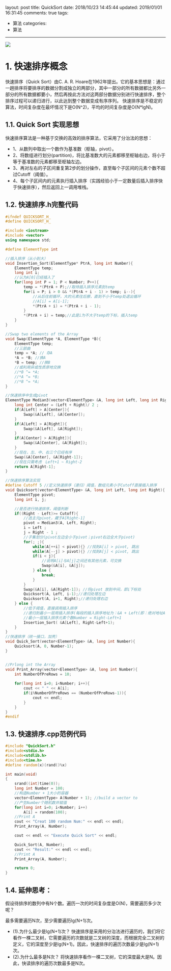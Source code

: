 layout: post
title: QuickSort
date: 2018/10/23 14:45:44
updated: 2019/01/01 16:31:45
comments: true
tags:
- 算法
categories:
- 算法

---
<img src="https://eisenhao.coding.net/p/eisenhao/d/eisenhao/git/raw/master/uploads/QuickSort.jpg" class="full-image" />

# 1. 快速排序概念
快速排序（Quick Sort）由C. A. R. Hoare在1962年提出。它的基本思想是：通过一趟排序将要排序的数据分割成独立的两部分，其中一部分的所有数据都比另外一部分的所有数据都要小，然后再按此方法对这两部分数据分别进行快速排序，整个排序过程可以递归进行，以此达到整个数据变成有序序列。
快速排序是不稳定的算法，时间复杂度在最坏情况下是O(N^2)，平均的时间复杂度是O(N*lgN)。
<!-- more -->
## 1.1. Quick Sort 实现思想
快速排序算法是一种基于交换的高效的排序算法，它采用了分治法的思想：
- 1、从数列中取出一个数作为基准数（枢轴，pivot）。 
- 2、将数组进行划分(partition)，将比基准数大的元素都移至枢轴右边，将小于等于基准数的元素都移至枢轴左边。
- 3、再对左右的子区间重复第2步的划分操作，直至每个子区间的元素个数不超过Cutoff（阈值）。
- 4、每个子区间内的元素执行插入排序（实践经验小于一定数量后插入排序快于快速排序），然后返回上一调用堆栈。

## 1.2. 快速排序.h完整代码
```c++ 文件名：QuickSort.h
#ifndef QUICKSORT_H_
#define QUICKSORT_H_

#include <iostream>
#include <vector>
using namespace std;

#define ElementType int

//插入排序（从小到大）
void Insertion_Sort(ElementType* PtrA, long int Number){
    ElementType temp;
    long int i;
    //认为A[0]已经插入了
    for(long int P = 1; P < Number; P++){
        temp = *(PtrA + P);//取待插入排序元素到temp
        for(i = P; i > 0 && *(PtrA + i - 1) > temp; i--){
            //从后往前循环，大的元素往后挪，直到不小于temp处退出循环
            //A[i] = A[i-1];
            *(PtrA + i) = *(PtrA + i - 1);
        }
        *(PtrA + i) = temp;//此是i为不大于temp的下标，插入temp
    }
}

//Swap two elements of the Array
void Swap(ElementType *A, ElementType *B){
    ElementType temp;
    //三部曲
    temp = *A; // 存A
    *A = *B; //换A
    *B = temp; //换B
    //或利用异或性质原地交换
    //*B ^= *A;
    //*A ^= *B;
    //*B ^= *A;
}

//快速排序中生成pivot
ElementType Median3(vector<ElementType> &A, long int Left, long int Right){
    long int Center = (Left + Right)/ 2 ;
    if(A[Left] > A[Center]){
        Swap(&A[Left], &A[Center]);
    }
    if(A[Left] > A[Right]){
        Swap(&A[Left], &A[Right]);
    }
    if(A[Center] > A[Right]){
        Swap(&A[Center], &A[Right]);
    }
    //现在，左、中、右三个已经有序
    Swap(&A[Center], &A[Right-1]);
    //现在只需考虑　Left+1 ~ Right-2
    return A[Right-1];
}

//快速排序算法实现
#define Cutoff 5 //定义快速排序（递归）阈值，数组元素小于Cutoff直接插入排序
void Quicksort(vector<ElementType> &A, long int Left, long int Right){
    ElementType pivot;
    long int i, j;

    //是否进行快速排序，阈值判断
    if((Right - Left)>= Cutoff){
        //选主元pivot，藏于A[Right-1]
        pivot = Median3(A, Left, Right);
        i = Left ;
        j = Right - 1 ;
        //子集划分(pivot左边全小于pivot；pivot右边全大于pivot)
        for(; ;){
            while(A[++i] < pivot){} //找到A[i] > pivot, 跳出
            while(A[--j] > pivot){} //找到A[j] < pivot, 跳出
            if(i < j){
                //说明A[i]与A[j]之间还有其他元素，可交换
                Swap(&A[i], &A[j]);
            } else {
                break;
            }
        }
        Swap(&A[i], &A[Right-1]); //将pivot 放到中间，即i下标处
        Quicksort(A, Left, i-1);//递归处理左边
        Quicksort(A, i+1, Right);//递归处理右边
    } else {
        //低于阈值，直接调用插入排序
        //递归到最小一层用插入排序(每段的插入排序地址为：&A + Left(即：绝对地址A 加相对地址Left)
        //最小一层插入排序元素个数Number = Right-Left+1
        Insertion_Sort( &A[Left], Right-Left+1);
    }
}
//快速排序（统一接口，加壳）
void Quick_Sort(vector<ElementType> &A, long int Number){
    Quicksort(A, 0, Number-1);
}


//Prlong int the Array
void Print_Array(vector<ElementType> &A, long int Number){
    int NumberOfPreRows = 10;
    
    for(long int i=0; i<Number; i++){
        cout << " " << A[i];
        if(i%NumberOfPreRows == (NumberOfPreRows-1)){
        	cout << endl;
        }
    }
}
#endif
```

## 1.3. 快速排序.cpp范例代码
```c++ 文件名：QuickSort.cpp
#include "QuickSort.h"
#include<stdio.h>
#include<stdlib.h>
#include<time.h>
#define random(x)(rand()%x)

int main(void)
{
    srand((int)time(0));
    long int Number = 100;
    //构造Number + 1大小的容器
    vector<ElementType> A(Number + 1); //build a vector to
    //产生Number个随机数并赋值
    for(long int i=0; i<Number; i++)
        A[i] = random(100);
    //Print A
    cout << "Creat 100 random Num:" << endl << endl;
    Print_Array(A, Number);

    cout << endl << "Execute Quick Sort" << endl;

    Quick_Sort(A, Number);
    cout << "Result:" << endl << endl;
    //Print A
    Print_Array(A, Number);

    return 0;
}
```

## 1.4. 延伸思考：
假设待排序的数列中有N个数。遍历一次的时间复杂度是O(N)，需要遍历多少次呢？

最多需要遍历N次，至少需要遍历lg(N+1)次。
- (1).为什么最少是lg(N+1)次？
快速排序是采用的分治法进行遍历的，我们将它看作一棵二叉树，它需要遍历的次数就是二叉树的深度，而根据完全二叉树的定义，它的深度至少是lg(N+1)。因此，快速排序的遍历次数最少是lg(N+1)次。
- (2).为什么最多是N次？
将快速排序看作一棵二叉树，它的深度最大是N。因此，快读排序的遍历次数最多是N次。
